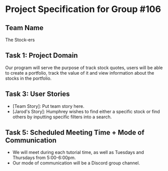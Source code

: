 # Project Specification for Group #106

## Team Name

The Stock-ers

## Task 1: Project Domain

Our program will serve the purpose of track stock quotes, users will be able to create a portfolio, track the value of it and view information about the stocks in the portfolio.

## Task 3: User Stories
- [Team Story]: Put team story here.
- [Jarod's Story]: Humphrey wishes to find either a specific stock or find others by inputting specific filters into a search.

## Task 5: Scheduled Meeting Time + Mode of Communication
- We will meet during each tutorial time, as well as Tuesdays and Thursdays from 5:00-6:00pm.
- Our mode of communication will be a Discord group channel.
